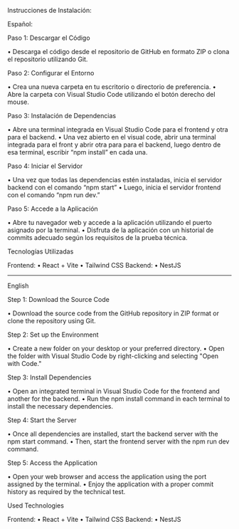 Instrucciones de Instalación:

Español:

Paso 1: Descargar el Código 

•	Descarga el código desde el repositorio de GitHub en formato ZIP o clona el repositorio utilizando Git.

Paso 2: Configurar el Entorno

•	Crea una nueva carpeta en tu escritorio o directorio de preferencia.
•	Abre la carpeta con Visual Studio Code utilizando el botón derecho del mouse.

Paso 3: Instalación de Dependencias

•	Abre una terminal integrada en Visual Studio Code para el frontend y otra para el backend.
•	Una vez abierto en el visual code, abrir una terminal integrada para el front y abrir otra para para el backend, luego dentro de esa terminal, escribir “npm install” en cada una.

Paso 4: Iniciar el Servidor

•	Una vez que todas las dependencias estén instaladas, inicia el servidor backend con el comando “npm start”
•	Luego, inicia el servidor frontend con el comando “npm run dev.”

Paso 5: Accede a la Aplicación

•	Abre tu navegador web y accede a la aplicación utilizando el puerto asignado por la terminal.
•	Disfruta de la aplicación con un historial de commits adecuado según los requisitos de la prueba técnica.

Tecnologías Utilizadas

Frontend:
•	React + Vite
•	Tailwind CSS
Backend:
•	NestJS
________________________________________

English

Step 1: Download the Source Code

•	Download the source code from the GitHub repository in ZIP format or clone the repository using Git.

Step 2: Set up the Environment

•	Create a new folder on your desktop or your preferred directory.
•	Open the folder with Visual Studio Code by right-clicking and selecting "Open with Code."

Step 3: Install Dependencies

•	Open an integrated terminal in Visual Studio Code for the frontend and another for the backend.
•	Run the npm install command in each terminal to install the necessary dependencies.

Step 4: Start the Server

•	Once all dependencies are installed, start the backend server with the npm start command.
•	Then, start the frontend server with the npm run dev command.

Step 5: Access the Application

•	Open your web browser and access the application using the port assigned by the terminal.
•	Enjoy the application with a proper commit history as required by the technical test.

Used Technologies

Frontend:
•	React + Vite
•	Tailwind CSS
Backend:
•	NestJS
